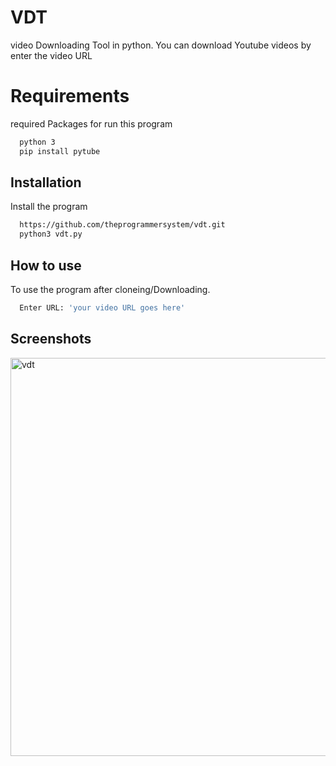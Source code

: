 

# VDT
video Downloading Tool in python. You can download Youtube videos by enter the  video URL 



#  Requirements
required Packages  for  run this program

```bash
  python 3
  pip install pytube
```




## Installation

Install the program

```bash
  https://github.com/theprogrammersystem/vdt.git
  python3 vdt.py
```

## How to use 

To use the program after cloneing/Downloading.

```bash
  Enter URL: 'your video URL goes here'
```

## Screenshots
<img width="637" alt="vdt" src="https://github.com/theprogrammersystem/vdt/assets/150264274/ba5a6652-bfcf-4a28-9bac-335a5afc10e9">


